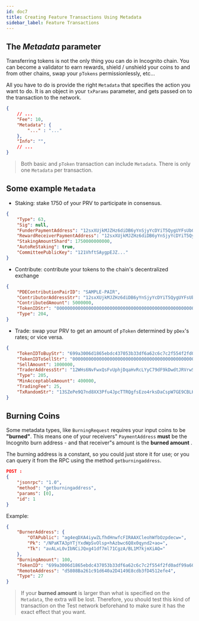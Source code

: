 ```yaml
---
id: doc7
title: Creating Feature Transactions Using Metadata
sidebar_label: Feature Transactions
---
```


## The *Metadata* parameter

Transferring tokens is not the only thing you can do in Incognito chain. You can become a validator to earn rewards, shield / unshield your coins to and from other chains, swap your `pTokens` permissionlessly, etc...

All you have to do is provide the right `Metadata` that specifies the action you want to do. It is an object in your `txParams` parameter, and gets passed on to the transaction to the network.
```json
{
    // ...
    "Fee": 10,
    "Metadata": {
        "..." : "..."
    },
    "Info": "",
    // ...
}
```

> Both basic and `pToken` transaction can include `Metadata`.
> There is only one `Metadata` per transaction.

## Some example `Metadata`

- Staking: stake 1750 of your PRV to participate in consensus.

```json
{
    "Type": 63,
    "Sig": null,
    "FunderPaymentAddress": "12sxXUjkMJZHz6diDB6yYnSjyYcDYiT5QygUYFsUbGUqK8PH8uhxf4LePiAE8UYoDcNkHAdJJtT1J6T8hcvpZoWLHAp8g6h1BQEfp4h5LQgEPuhMpnVMquvr1xXZZueLhTNCXc8fkVXseeVAGCt8",
    "RewardReceiverPaymentAddress": "12sxXUjkMJZHz6diDB6yYnSjyYcDYiT5QygUYFsUbGUqK8PH8uhxf4LePiAE8UYoDcNkHAdJJtT1J6T8hcvpZoWLHAp8g6h1BQEfp4h5LQgEPuhMpnVMquvr1xXZZueLhTNCXc8fkVXseeVAGCt8",
    "StakingAmountShard": 1750000000000,
    "AutoReStaking": true,
    "CommitteePublicKey": "121VhftSAygpEJZ..."
}
```

- Contribute: contribute your tokens to the chain's decentralized exchange

```json
{
    "PDEContributionPairID": "SAMPLE-PAIR",
    "ContributorAddressStr": "12sxXUjkMJZHz6diDB6yYnSjyYcDYiT5QygUYFsUbGUqK8PH8uhxf4LePiAE8UYoDcNkHAdJJtT1J6T8hcvpZoWLHAp8g6h1BQEfp4h5LQgEPuhMpnVMquvr1xXZZueLhTNCXc8fkVXseeVAGCt8",
    "ContributedAmount": 5000000,
    "TokenIDStr": "0000000000000000000000000000000000000000000000000000000000000004",
    "Type": 204,
}
```

- Trade: swap your PRV to get an amount of `pToken` determined by `pDex`'s rates; or vice versa.

```json
{
    "TokenIDToBuyStr": "699a3006d1865ebdc437053b33df6a62c6c7c2f554f2fd0adf99a60f5117f945",
    "TokenIDToSellStr": "0000000000000000000000000000000000000000000000000000000000000004",
    "SellAmount": 1000000,
    "TraderAddressStr": "12WHs6NvFwxQsFvUphjDqaHvRcLYyC79dF9kDwdtJRVrwSyA2cs",
    "Type": 205,
    "MinAcceptableAmount": 400000,
    "TradingFee": 25,
    "TxRandomStr": "13SZePe9Q7nd8XX3Pfu4JpcTTRQgfsEzo4rksDaCspW7GE9CBLHoKMPHcWT5iRaWk6xn8LAsL5ghpgdG9RwoQPGuWGj6CXHenQhe"
}
```

## Burning Coins

Some metadata types, like `BurningRequest` requires your input coins to be **"burned"**. This means one of your receivers" `PaymentAddress` **must** be the Incognito burn address - and that receiver"s amount is the **burned amount** .

The burning address is a constant, so you could just store it for use; or you can query it from the RPC using the method `getburningaddress`.

```json
POST :
{
    "jsonrpc": "1.0",
    "method": "getburningaddress",
    "params": [0],
    "id": 1
}
```

Example:

```json
{
    "BurnerAddress": {
        "OTAPublic": "ag4eqDXA4iywZLfhdHnwfcFIRAAXCleohWfbOzpdecw=",
        "Pk": "/NPaKTA3pYTjYxdWpSvOlsp+hAzbwc6Q8x0qynd2+ao=",
        "Tk": "avALxL0vIbNCiJQxg41df7ml71CgzA/BL1M7kjmXiAQ="
    },
    "BurningAmount": 100,
    "TokenID": "699a3006d1865ebdc437053b33df6a62c6c7c2f554f2fd0adf99a60f5117f945",
    "RemoteAddress": "d5808Ba261c91d640a2D4149E8cdb3fD4512efe4",
    "Type": 27
}
```

> If your **burned amount** is larger than what is specified on the `Metadata`, the extra will be lost.
> Therefore, you should test this kind of transaction on the Test network beforehand to make sure it has the exact effect that you want.

